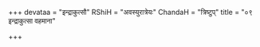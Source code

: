 +++
devataa = "इन्द्राकुत्सौ"
RShiH = "अवस्युरात्रेयः"
ChandaH = "त्रिष्टुप्"
title = "०९ इन्द्राकुत्सा वहमाना"

+++
